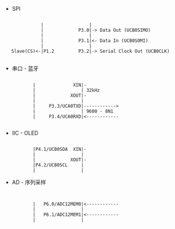 * SPI
<pre><code>
              |                 |
              |             P3.0|-> Data Out (UCB0SIMO)
              |                 |
              |             P3.1|<- Data In (UCB0SOMI)
              |                 |
   Slave(CS)<-|P1.2         P3.2|-> Serial Clock Out (UCB0CLK)

</code></pre>

* 串口 - 蓝牙
<pre><code>
           |              XIN|-
           |                 | 32kHz
           |             XOUT|-
           |                 |
           |     P3.3/UCA0TXD|------------>
           |                 | 9600 - 8N1
           |     P3.4/UCA0RXD|<------------

</code></pre>

* IIC - OLED
<pre><code>
           |P4.1/UCB0SDA  XIN|-
           |                 |
           |             XOUT|-
           |P4.2/UCB0SCL     |
           |                 |
</code></pre>

* AD -  序列采样
<pre><code>

           |   P6.0/ADC12MEM0|<------------
           |                 | 
           |   P6.1/ADC12MEM1|<------------
           |                 |
           
</code></pre>


